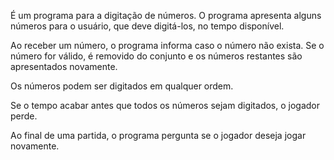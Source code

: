 É um programa para a digitação de números. O programa apresenta alguns números para o usuário, que deve digitá-los, no tempo disponível.

Ao receber um número, o programa informa caso o número não exista. Se o número for válido, é removido do conjunto e os números restantes são apresentados novamente.

Os números podem ser digitados em qualquer ordem.

Se o tempo acabar antes que todos os números sejam digitados, o jogador perde.

Ao final de uma partida, o programa pergunta se o jogador deseja jogar novamente.
